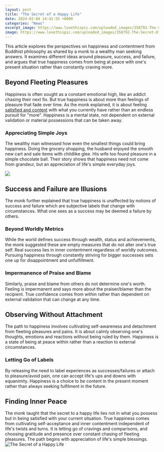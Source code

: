```yaml
---
layout: post
title: "The Secret of a Happy Life"
date: 2024-02-04 14:41:55 +0000
categories: "News"
excerpt_image: https://www.lovethispic.com/uploaded_images/358792-The-Secret-Of-A-Happy-Life.jpg
image: https://www.lovethispic.com/uploaded_images/358792-The-Secret-Of-A-Happy-Life.jpg
---
```


This article explores the perspectives on happiness and contentment from Buddhist philosophy as shared by a monk to a wealthy man seeking answers. It examines different ideas around pleasure, success, and failure, and argues that true happiness comes from being at peace with one's present situation rather than constantly craving more.
## Beyond Fleeting Pleasures
Happiness is often sought as a constant emotional high, like an addict chasing their next fix. But true happiness is about more than feelings of pleasure that fade over time. As the monk explained, it is about feeling [satisfied and content](https://fistore.mysenprints.com/collection/akridge) with what you currently have rather than an endless pursuit for "more". Happiness is a mental state, not dependent on external validation or material possessions that can be taken away. 
### Appreciating Simple Joys
The wealthy man witnessed how even the smallest things could bring happiness. Doing the grocery shopping, the husband enjoyed the smooth new cart and sale items with childlike glee. His wife too found pleasure in a simple chocolate ball. Their story shows that happiness need not come from grandeur, but an appreciation of life's simple everyday joys. 

![](https://notsalmon.com/wp-content/uploads/2015/01/POSTER-SECRET-HAPPY-FEARS.jpg)
## Success and Failure are Illusions  
The monk further explained that true happiness is unaffected by notions of success and failure which are subjective labels that change with circumstances. What one sees as a success may be deemed a failure by others.
### Beyond Worldly Metrics
While the world defines success through wealth, status and achievements, the monk suggested these are empty measures that do not alter one's true self. Real success lies in inner contentment regardless of worldly outcomes. Pursuing happiness through constantly striving for bigger successes sets one up for disappointment and unfulfillment. 
### Impermanence of Praise and Blame
Similarly, praise and blame from others do not determine one's worth. Feeling is impermanent and says more about the praiser/blamer than the recipient. True confidence comes from within rather than dependent on external validation that can change at any time.
## Observing Without Attachment  
The path to happiness involves cultivating self-awareness and detachment from fleeting pleasures and pains. It is about calmly observing one's thoughts, emotions and reactions without being ruled by them. Happiness is a state of being at peace within rather than a reaction to external circumstances. 
### Letting Go of Labels
By releasing the need to label experiences as successes/failures or attach to pleasure/avoid pain, one can accept life's ups and downs with equanimity. Happiness is a choice to be content in the present moment rather than always seeking fulfilment in the future.
## Finding Inner Peace
The monk taught that the secret to a happy life lies not in what you possess but in being satisfied with your current situation. True happiness comes from cultivating self-acceptance and inner contentment independent of life's twists and turns. It is letting go of cravings and comparisons, and choosing gratitude and presence over constant chasing of fleeting pleasures. The path begins with appreciation of life's simple blessings.
![The Secret of a Happy Life](https://www.lovethispic.com/uploaded_images/358792-The-Secret-Of-A-Happy-Life.jpg)